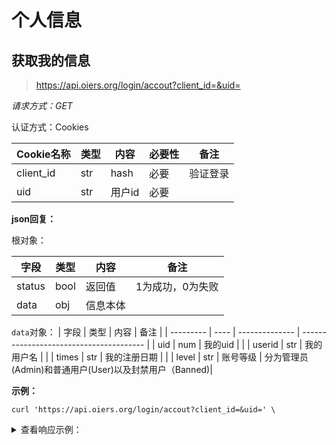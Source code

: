# 个人信息

## 获取我的信息
> https://api.oiers.org/login/accout?client_id=&uid=


*请求方式：GET*

认证方式：Cookies

| Cookie名称      | 类型 | 内容             | 必要性 | 备注             |
| ----------- | ---- | ---------------- | ------ | ---------------- |
| client_id | str  | hash              | 必要   | 验证登录        |
| uid    | str  | 用户id     | 必要   |  |

**json回复：**

根对象：

| 字段    | 类型 | 内容     | 备注                          |
| ------- | ---- | -------- | ----------------------------- |
| status    | bool  | 返回值   | 1为成功，0为失败 |
| data    | obj  | 信息本体 |                               |

`data`对象：
| 字段      | 类型 | 内容           | 备注                                    |
| --------- | ---- | -------------- | --------------------------------------- |
| uid       | num  | 我的uid        |                                         |
| userid    | str  | 我的用户名     |                                         |
| times      | str  | 我的注册日期   |                                         |
| level     | str | 账号等级        | 分为管理员(Admin)和普通用户(User)以及封禁用户（Banned)|

**示例：**

```shell
curl 'https://api.oiers.org/login/accout?client_id=&uid=' \
```

<details>
<summary>查看响应示例：</summary>
  
```json
{
    "status":1,
    "data":{
        "uid":1,
        "uname":"admin",
        "times":"2022-02-08 23:15"
        "level":"Admin"
    }
}
```
